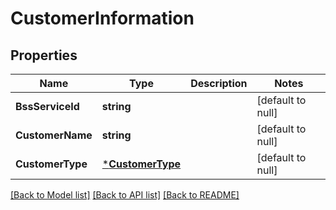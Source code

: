 # CustomerInformation

## Properties
Name | Type | Description | Notes
------------ | ------------- | ------------- | -------------
**BssServiceId** | **string** |  | [default to null]
**CustomerName** | **string** |  | [default to null]
**CustomerType** | [***CustomerType**](customerType.md) |  | [default to null]

[[Back to Model list]](../README.md#documentation-for-models) [[Back to API list]](../README.md#documentation-for-api-endpoints) [[Back to README]](../README.md)


